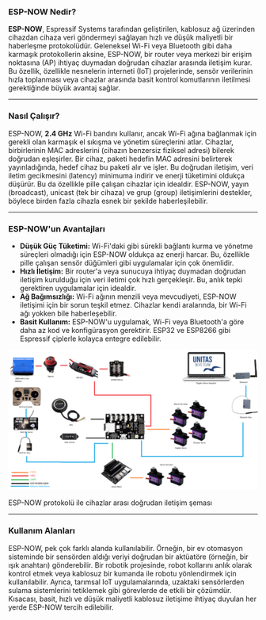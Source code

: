 ### ESP-NOW Nedir?

**ESP-NOW**, Espressif Systems tarafından geliştirilen, kablosuz ağ üzerinden cihazdan cihaza veri göndermeyi sağlayan hızlı ve düşük maliyetli bir haberleşme protokolüdür. Geleneksel Wi-Fi veya Bluetooth gibi daha karmaşık protokollerin aksine, ESP-NOW, bir router veya merkezi bir erişim noktasına (AP) ihtiyaç duymadan doğrudan cihazlar arasında iletişim kurar. Bu özellik, özellikle nesnelerin interneti (IoT) projelerinde, sensör verilerinin hızla toplanması veya cihazlar arasında basit kontrol komutlarının iletilmesi gerektiğinde büyük avantaj sağlar.

---

### Nasıl Çalışır?

ESP-NOW, **2.4 GHz** Wi-Fi bandını kullanır, ancak Wi-Fi ağına bağlanmak için gerekli olan karmaşık el sıkışma ve yönetim süreçlerini atlar. Cihazlar, birbirlerinin MAC adreslerini (cihazın benzersiz fiziksel adresi) bilerek doğrudan eşleşirler. Bir cihaz, paketi hedefin MAC adresini belirterek yayınladığında, hedef cihaz bu paketi alır ve işler. Bu doğrudan iletişim, veri iletim gecikmesini (latency) minimuma indirir ve enerji tüketimini oldukça düşürür. Bu da özellikle pille çalışan cihazlar için idealdir. ESP-NOW, yayın (broadcast), unicast (tek bir cihaza) ve grup (group) iletişimlerini destekler, böylece birden fazla cihazla esnek bir şekilde haberleşilebilir.

---

### ESP-NOW'un Avantajları

* **Düşük Güç Tüketimi:** Wi-Fi'daki gibi sürekli bağlantı kurma ve yönetme süreçleri olmadığı için ESP-NOW oldukça az enerji harcar. Bu, özellikle pille çalışan sensör düğümleri gibi uygulamalar için çok önemlidir.
* **Hızlı İletişim:** Bir router'a veya sunucuya ihtiyaç duymadan doğrudan iletişim kurulduğu için veri iletimi çok hızlı gerçekleşir. Bu, anlık tepki gerektiren uygulamalar için idealdir.
* **Ağ Bağımsızlığı:** Wi-Fi ağının menzili veya mevcudiyeti, ESP-NOW iletişimi için bir sorun teşkil etmez. Cihazlar kendi aralarında, bir Wi-Fi ağı yokken bile haberleşebilir.
* **Basit Kullanım:** ESP-NOW'u uygulamak, Wi-Fi veya Bluetooth'a göre daha az kod ve konfigürasyon gerektirir. ESP32 ve ESP8266 gibi Espressif çiplerle kolayca entegre edilebilir.

<div class="image-container">
  <img src="images/blog-covers/elektronikSema.png" alt="ESP-NOW Elektronik Şema" class="centered-image">
  <p class="image-caption">ESP-NOW protokolü ile cihazlar arası doğrudan iletişim şeması</p>
</div>

---

### Kullanım Alanları

ESP-NOW, pek çok farklı alanda kullanılabilir. Örneğin, bir ev otomasyon sisteminde bir sensörden aldığı veriyi doğrudan bir aktüatöre (örneğin, bir ışık anahtarı) gönderebilir. Bir robotik projesinde, robot kollarını anlık olarak kontrol etmek veya kablosuz bir kumanda ile robotu yönlendirmek için kullanılabilir. Ayrıca, tarımsal IoT uygulamalarında, uzaktaki sensörlerden sulama sistemlerini tetiklemek gibi görevlerde de etkili bir çözümdür. Kısacası, basit, hızlı ve düşük maliyetli kablosuz iletişime ihtiyaç duyulan her yerde ESP-NOW tercih edilebilir.
